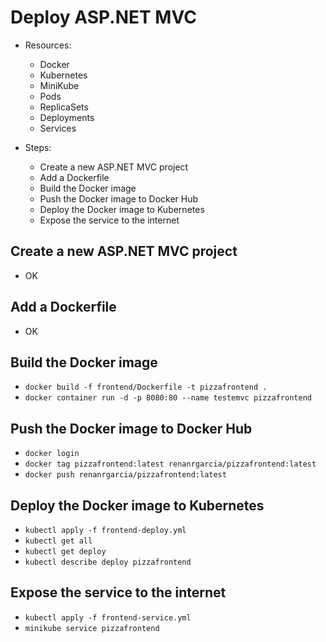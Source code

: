 # Deploy ASP.NET MVC

- Resources:

  - Docker
  - Kubernetes
  - MiniKube
  - Pods
  - ReplicaSets
  - Deployments
  - Services

- Steps:
  - Create a new ASP.NET MVC project
  - Add a Dockerfile
  - Build the Docker image
  - Push the Docker image to Docker Hub
  - Deploy the Docker image to Kubernetes
  - Expose the service to the internet

## Create a new ASP.NET MVC project

- OK

## Add a Dockerfile

- OK

## Build the Docker image

- `docker build -f frontend/Dockerfile -t pizzafrontend .`
- `docker container run -d -p 8080:80 --name testemvc pizzafrontend`

## Push the Docker image to Docker Hub

- `docker login`
- `docker tag pizzafrontend:latest renanrgarcia/pizzafrontend:latest`
- `docker push renanrgarcia/pizzafrontend:latest`

## Deploy the Docker image to Kubernetes

- `kubectl apply -f frontend-deploy.yml`
- `kubectl get all`
- `kubectl get deploy`
- `kubectl describe deploy pizzafrontend`

## Expose the service to the internet

- `kubectl apply -f frontend-service.yml`
- `minikube service pizzafrontend`
